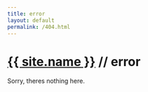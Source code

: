 ```yaml
---
title: error
layout: default
permalink: /404.html
---
```

# [{{ site.name }}](/) // error

Sorry, theres nothing here.